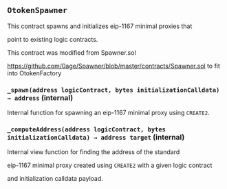 ## `OtokenSpawner`

This contract spawns and initializes eip-1167 minimal proxies that

point to existing logic contracts.

This contract was modified from Spawner.sol

https://github.com/0age/Spawner/blob/master/contracts/Spawner.sol to fit into OtokenFactory

### `_spawn(address logicContract, bytes initializationCalldata) → address` (internal)

Internal function for spawning an eip-1167 minimal proxy using `CREATE2`.

### `_computeAddress(address logicContract, bytes initializationCalldata) → address target` (internal)

Internal view function for finding the address of the standard

eip-1167 minimal proxy created using `CREATE2` with a given logic contract

and initialization calldata payload.
